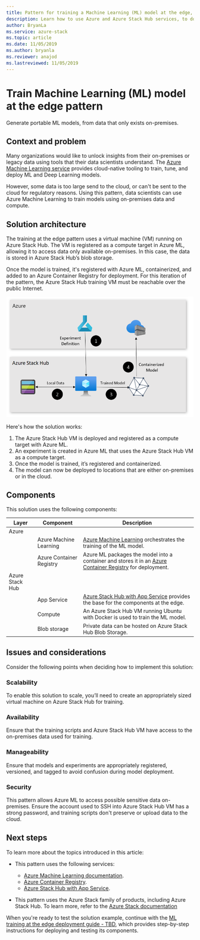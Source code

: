 ```yaml
---
title: Pattern for training a Machine Learning (ML) model at the edge, using Azure and Azure Stack Hub.
description: Learn how to use Azure and Azure Stack Hub services, to do ML model training at the edge.
author: BryanLa
ms.service: azure-stack
ms.topic: article
ms.date: 11/05/2019
ms.author: bryanla
ms.reviewer: anajod
ms.lastreviewed: 11/05/2019
---
```


# Train Machine Learning (ML) model at the edge pattern

Generate portable ML models, from data that only exists on-premises.

## Context and problem

Many organizations would like to unlock insights from their on-premises or legacy data using tools that their data scientists understand. The [Azure Machine Learning service](/azure/machine-learning/) provides cloud-native tooling to train, tune, and deploy ML and Deep Learning models.  

However, some data is too large send to the cloud, or can't be sent to the cloud for regulatory reasons. Using this pattern, data scientists can use Azure Machine Learning to train models using on-premises data and compute. 

## Solution architecture

The training at the edge pattern uses a virtual machine (VM) running on Azure Stack Hub. The VM is registered as a compute target in Azure ML, allowing it to access data only available on-premises. In this case, the data is stored in Azure Stack Hub’s blob storage. 

Once the model is trained, it's registered with Azure ML, containerized, and added to an Azure Container Registry for deployment. For this iteration of the pattern, the Azure Stack Hub training VM must be reachable over the public Internet. 

![train ml model at the edge architecture](media/pattern-train-ml-model-at-edge/solution-architecture.png)

Here's how the solution works: 

1. The Azure Stack Hub VM is deployed and registered as a compute target with Azure ML.
2. An experiment is created in Azure ML that uses the Azure Stack Hub VM as a compute target.
3. Once the model is trained, it’s registered and containerized.
4. The model can now be deployed to locations that are either on-premises or in the cloud.

## Components

This solution uses the following components:

| Layer | Component | Description |
|----------|-----------|-------------|
| Azure |  |  |
| | Azure Machine Learning | [Azure Machine Learning](/azure/machine-learning/) orchestrates the training of the ML model. |
| | Azure Container Registry | Azure ML packages the model into a container and stores it in an [Azure Container Registry](/azure/container-registry/) for deployment.|
| Azure Stack Hub |    |             |
| | App Service | [Azure Stack Hub with App Service](/azure-stack/operator/azure-stack-app-service-overview) provides the base for the components at the edge. |
| | Compute | An Azure Stack Hub VM running Ubuntu with Docker is used to train the ML model. |
| | Blob storage | Private data can be hosted on Azure Stack Hub Blob Storage. |

## Issues and considerations

Consider the following points when deciding how to implement this solution:

### Scalability 

To enable this solution to scale, you’ll need to create an appropriately sized virtual machine on Azure Stack Hub for training.

### Availability

Ensure that the training scripts and Azure Stack Hub VM have access to the on-premises data used for training.

### Manageability

Ensure that models and experiments are appropriately registered, versioned, and tagged to avoid confusion during model deployment. 

### Security

This pattern allows Azure ML to access possible sensitive data on-premises. Ensure the account used to SSH into Azure Stack Hub VM has a strong password, and training scripts don't preserve or upload data to the cloud. 

## Next steps

To learn more about the topics introduced in this article:

- This pattern uses the following services:
  - [Azure Machine Learning documentation](/azure/machine-learning).
  - [Azure Container Registry](/azure/container-registry/).
  - [Azure Stack Hub with App Service](/azure-stack/operator/azure-stack-app-service-overview).

- This pattern uses the Azure Stack family of products, including Azure Stack Hub. To learn more, refer to the [Azure Stack documentation](/azure-stack)

When you're ready to test the solution example, continue with the [ML training at the edge deployment guide - TBD](), which provides step-by-step instructions for deploying and testing its components.